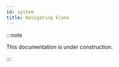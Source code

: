```yaml
---
id: system
title: Navigating klone
---
```


:::note

This documentation is under construction.

:::
